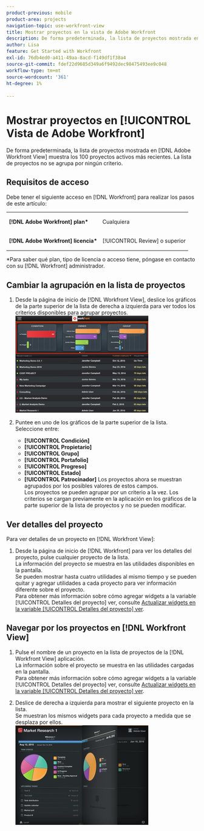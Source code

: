 ```yaml
---
product-previous: mobile
product-area: projects
navigation-topic: use-workfront-view
title: Mostrar proyectos en la vista de Adobe Workfront
description: De forma predeterminada, la lista de proyectos mostrada en [!DNL Adobe Workfront] Ver muestra los 100 proyectos activos más recientes. La lista de proyectos no se agrupa por ningún criterio.
author: Lisa
feature: Get Started with Workfront
exl-id: 76db4ed0-a411-49aa-8acd-f149df1f38a4
source-git-commit: fdef22d9685d349a6f9492dec98475493ee9c048
workflow-type: tm+mt
source-wordcount: '361'
ht-degree: 1%

---
```


# Mostrar proyectos en [!UICONTROL Vista de Adobe Workfront]

De forma predeterminada, la lista de proyectos mostrada en [!DNL Adobe Workfront View] muestra los 100 proyectos activos más recientes. La lista de proyectos no se agrupa por ningún criterio.

## Requisitos de acceso

Debe tener el siguiente acceso en [!DNL Workfront] para realizar los pasos de este artículo:

<table style="table-layout:auto"> 
 <col> 
 </col> 
 <col> 
 </col> 
 <tbody> 
  <tr> 
   <td role="rowheader"><strong>[!DNL Adobe Workfront] plan*</strong></td> 
   <td> <p>Cualquiera</p> </td> 
  </tr> 
  <tr> 
   <td role="rowheader"><strong>[!DNL Adobe Workfront] licencia*</strong></td> 
   <td> <p>[!UICONTROL Review] o superior</p> </td> 
  </tr> 
 </tbody> 
</table>

&#42;Para saber qué plan, tipo de licencia o acceso tiene, póngase en contacto con su [!DNL Workfront] administrador.

## Cambiar la agrupación en la lista de proyectos

1. Desde la página de inicio de [!DNL Workfront View], deslice los gráficos de la parte superior de la lista de derecha a izquierda para ver todos los criterios disponibles para agrupar proyectos.\
   ![[!DNL workfront_view_project_groupings_Adobe].png](assets/workfront-view-project-groupings-adobe-350x255.png)

1. Puntee en uno de los gráficos de la parte superior de la lista.\
   Seleccione entre:

   * **[!UICONTROL Condición]**
   * **[!UICONTROL Propietario]**
   * **[!UICONTROL Grupo]**
   * **[!UICONTROL Portafolio]**
   * **[!UICONTROL Progreso]**
   * **[!UICONTROL Estado]**
   * **[!UICONTROL Patrocinador]**
Los proyectos ahora se muestran agrupados por los posibles valores de estos campos.
\
      Los proyectos se pueden agrupar por un criterio a la vez. Los criterios se cargan previamente en la aplicación en los gráficos de la parte superior de la lista de proyectos y no se pueden modificar.

## Ver detalles del proyecto

Para ver detalles de un proyecto en [!DNL Workfront View]:

1. Desde la página de inicio de [!DNL Workfront] para ver los detalles del proyecto, pulse cualquier proyecto de la lista.\
   La información del proyecto se muestra en las utilidades disponibles en la pantalla.\
   Se pueden mostrar hasta cuatro utilidades al mismo tiempo y se pueden quitar y agregar utilidades a cada proyecto para ver información diferente sobre el proyecto.\
   Para obtener más información sobre cómo agregar widgets a la variable [!UICONTROL Detalles del proyecto] ver, consulte [Actualizar widgets en la variable [!UICONTROL Detalles del proyecto] ver](../../../workfront-basics/mobile-apps/using-workfront-view/update-widgets-in-workfront-view.md).

## Navegar por los proyectos en [!DNL Workfront View]

1. Pulse el nombre de un proyecto en la lista de proyectos de la [!DNL Workfront View] aplicación.\
   La información sobre el proyecto se muestra en las utilidades cargadas en la pantalla.\
   Para obtener más información sobre cómo agregar widgets a la variable [!UICONTROL Detalles del proyecto] ver, consulte [Actualizar widgets en la variable [!UICONTROL Detalles del proyecto] ver](../../../workfront-basics/mobile-apps/using-workfront-view/update-widgets-in-workfront-view.md).

1. Deslice de derecha a izquierda para mostrar el siguiente proyecto en la lista.\
   Se muestran los mismos widgets para cada proyecto a medida que se desplaza por ellos.\
   ![Imagen-1__6__copy.jpg](assets/image-1--6--copy-350x262.jpg) 
